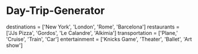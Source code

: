 # Day-Trip-Generator
destinations = ['New York', 'London', 'Rome', 'Barcelona']
restaurants = ['JJs Pizza', 'Gordos', 'Le Calandre', 'Alkimia']
transportation = ['Plane,' 'Cruise', 'Train', 'Car']
entertainment = ['Knicks Game', 'Theater', 'Ballet', 'Art show']
